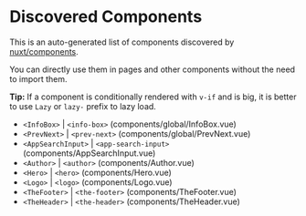 # Discovered Components

This is an auto-generated list of components discovered by [nuxt/components](https://github.com/nuxt/components).

You can directly use them in pages and other components without the need to import them.

**Tip:** If a component is conditionally rendered with `v-if` and is big, it is better to use `Lazy` or `lazy-` prefix to lazy load.

- `<InfoBox>` | `<info-box>` (components/global/InfoBox.vue)
- `<PrevNext>` | `<prev-next>` (components/global/PrevNext.vue)
- `<AppSearchInput>` | `<app-search-input>` (components/AppSearchInput.vue)
- `<Author>` | `<author>` (components/Author.vue)
- `<Hero>` | `<hero>` (components/Hero.vue)
- `<Logo>` | `<logo>` (components/Logo.vue)
- `<TheFooter>` | `<the-footer>` (components/TheFooter.vue)
- `<TheHeader>` | `<the-header>` (components/TheHeader.vue)
